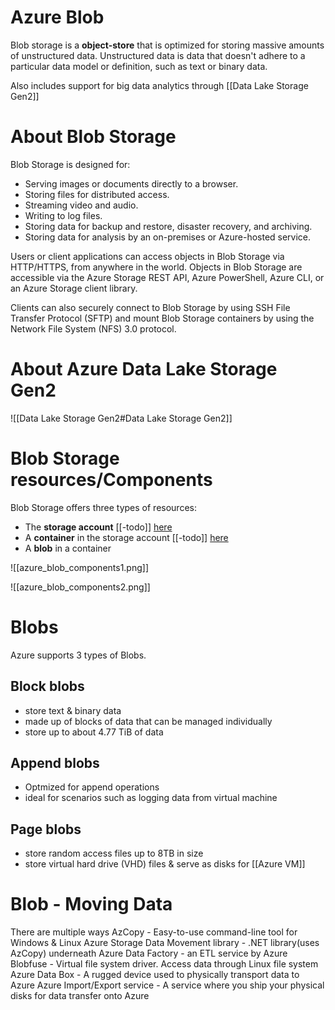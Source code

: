 # Azure Blob

Blob storage is a **object-store** that is optimized for storing massive amounts of unstructured data. Unstructured data is data that doesn't adhere to a particular data model or definition, such as text or binary data.

Also includes support for big data analytics through [[Data Lake Storage Gen2]]

# About Blob Storage

Blob Storage is designed for:
-   Serving images or documents directly to a browser.
-   Storing files for distributed access.
-   Streaming video and audio.
-   Writing to log files.
-   Storing data for backup and restore, disaster recovery, and archiving.
-   Storing data for analysis by an on-premises or Azure-hosted service.

Users or client applications can access objects in Blob Storage via HTTP/HTTPS, from anywhere in the world. Objects in Blob Storage are accessible via the Azure Storage REST API, Azure PowerShell, Azure CLI, or an Azure Storage client library.

Clients can also securely connect to Blob Storage by using SSH File Transfer Protocol (SFTP) and mount Blob Storage containers by using the Network File System (NFS) 3.0 protocol.


# About Azure Data Lake Storage Gen2

![[Data Lake Storage Gen2#Data Lake Storage Gen2]]

# Blob Storage resources/Components

Blob Storage offers three types of resources:
-   The **storage account** [[-todo]] [here](https://learn.microsoft.com/en-us/azure/storage/blobs/storage-blobs-introduction#storage-accounts)
-   A **container** in the storage account [[-todo]]  [here](https://learn.microsoft.com/en-us/azure/storage/blobs/storage-blobs-introduction#containers)
-   A **blob** in a container

![[azure_blob_components1.png]]

![[azure_blob_components2.png]]

# Blobs

Azure supports 3 types of Blobs.

## Block blobs
- store text & binary data
- made up of blocks of data that can be managed individually
- store up to about 4.77 TiB of data

## Append blobs
- Optmized for append operations
- ideal for scenarios such as logging data from virtual machine

## Page blobs
- store random access files up to 8TB in size
- store virtual hard drive (VHD) files & serve as disks for [[Azure VM]]

# Blob - Moving Data
There are multiple ways
AzCopy   -    Easy-to-use command-line tool for Windows & Linux
Azure Storage Data Movement library    -    .NET library(uses AzCopy) underneath
Azure Data Factory     -    an ETL service by Azure
Blobfuse     -    Virtual file system driver. Access data through Linux file system
Azure Data Box    -   A rugged device used to physically transport data to Azure
Azure Import/Export service   -   A service where you ship your physical disks for data transfer onto Azure

